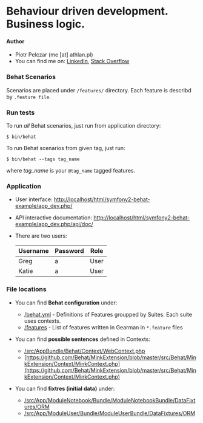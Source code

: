 Behaviour driven development. Business logic.
======================

#### Author

* Piotr Pelczar (me [at] athlan.pl)
* You can find me on: [LinkedIn](http://linkedin.com/in/ppelczar), [Stack Overflow](http://stackoverflow.com/users/1815881/athlan)

### Behat Scenarios

Scenarios are placed under `/features/` directory. Each feature is describd by `.feature file`.

### Run tests

To run *all* Behat scenarios, just run from application directory:

```
$ bin/behat
```

To run Behat scenarios from given tag, just run:

```
$ bin/behat --tags tag_name
```

where _tag_name_ is your `@tag_name` tagged features.

### Application

* User interface: [http://localhost/html/symfony2-behat-example/app_dev.php/](http://localhost/html/symfony2-behat-example/app_dev.php/)
* API interactive documentation: [http://localhost/html/symfony2-behat-example/app_dev.php/api/doc/](http://localhost/html/symfony2-behat-example/app_dev.php/api/doc/)
* There are two users:
  
  Username      | Password      | Role
  ------------- | ------------- | -------------
  Greg          | a             | User
  Katie         | a             | User

### File locations

* You can find **Behat configuration** under:

  - [/behat.yml](behat.yml) - Definitions of Features groupped by Suites. Each suite uses contexts.
  - [/features](features/) - List of features written in Gearman in `*.feature` files

* You can find **possible sentences** defined in Contexts:

  - [/src/AppBundle/Behat/Context/WebContext.php](src/AppBundle/Behat/Context/WebContext.php)
  - [https://github.com/Behat/MinkExtension/blob/master/src/Behat/MinkExtension/Context/MinkContext.php](https://github.com/Behat/MinkExtension/blob/master/src/Behat/MinkExtension/Context/MinkContext.php)

* You can find **fixtres (initial data)** under:

  - [/src/App/ModuleNotebook/Bundle/ModuleNotebookBundle/DataFixtures/ORM](src/App/ModuleNotebook/Bundle/ModuleNotebookBundle/DataFixtures/ORM)
  - [/src/App/ModuleUser/Bundle/ModuleUserBundle/DataFixtures/ORM](src/App/ModuleUser/Bundle/ModuleUserBundle/DataFixtures/ORM)
  
